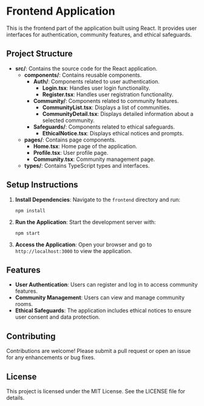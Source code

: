 # Frontend Application

This is the frontend part of the application built using React. It provides user interfaces for authentication, community features, and ethical safeguards.

## Project Structure

- **src/**: Contains the source code for the React application.
  - **components/**: Contains reusable components.
    - **Auth/**: Components related to user authentication.
      - **Login.tsx**: Handles user login functionality.
      - **Register.tsx**: Handles user registration functionality.
    - **Community/**: Components related to community features.
      - **CommunityList.tsx**: Displays a list of communities.
      - **CommunityDetail.tsx**: Displays detailed information about a selected community.
    - **Safeguards/**: Components related to ethical safeguards.
      - **EthicalNotice.tsx**: Displays ethical notices and prompts.
  - **pages/**: Contains page components.
    - **Home.tsx**: Home page of the application.
    - **Profile.tsx**: User profile page.
    - **Community.tsx**: Community management page.
  - **types/**: Contains TypeScript types and interfaces.

## Setup Instructions

1. **Install Dependencies**: Navigate to the `frontend` directory and run:
   ```
   npm install
   ```

2. **Run the Application**: Start the development server with:
   ```
   npm start
   ```

3. **Access the Application**: Open your browser and go to `http://localhost:3000` to view the application.

## Features

- **User Authentication**: Users can register and log in to access community features.
- **Community Management**: Users can view and manage community rooms.
- **Ethical Safeguards**: The application includes ethical notices to ensure user consent and data protection.

## Contributing

Contributions are welcome! Please submit a pull request or open an issue for any enhancements or bug fixes.

## License

This project is licensed under the MIT License. See the LICENSE file for details.